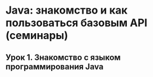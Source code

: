 # Java: знакомство и как пользоваться базовым API (семинары)

## Урок 1. Знакомство с языком программирования Java

